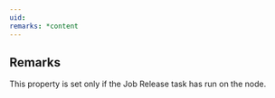 ```yaml
---
uid: 
remarks: *content
---
```

## Remarks  
 This property is set only if the Job Release task has run on the             node.